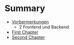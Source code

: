 # Summary

* [Vorbermerkungen](README.md)
   * 2 Frontend und Backend
* [First Chapter](chapter1.md)
* [Second Chapter](second_chapter.md)

